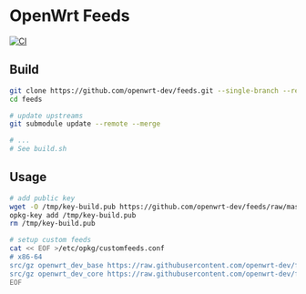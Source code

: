 # OpenWrt Feeds

[![CI](https://github.com/openwrt-dev/feeds/workflows/CI/badge.svg)](https://github.com/openwrt-dev/feeds)

## Build

```sh
git clone https://github.com/openwrt-dev/feeds.git --single-branch --recurse-submodules -j$(nproc)
cd feeds

# update upstreams
git submodule update --remote --merge

# ...
# See build.sh
```

## Usage

```sh
# add public key
wget -O /tmp/key-build.pub https://github.com/openwrt-dev/feeds/raw/master/key-build.pub
opkg-key add /tmp/key-build.pub
rm /tmp/key-build.pub

# setup custom feeds
cat << EOF >/etc/opkg/customfeeds.conf
# x86-64
src/gz openwrt_dev_base https://raw.githubusercontent.com/openwrt-dev/feeds/x86-64/base
src/gz openwrt_dev_core https://raw.githubusercontent.com/openwrt-dev/feeds/x86-64/core
EOF
```

